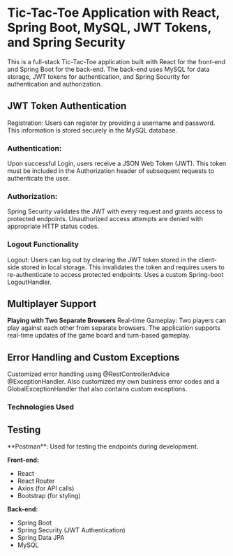 <h1>Tic-Tac-Toe Application with React, Spring Boot, MySQL, JWT Tokens, and Spring Security</h1>

This is a full-stack Tic-Tac-Toe application built with React for the front-end and Spring Boot for the back-end. The back-end uses MySQL for data storage, JWT tokens for authentication, and Spring Security for authentication and authorization.

<h2>JWT Token Authentication</h2>
Registration: Users can register by providing a username and password. This information is stored securely in the MySQL database.

<h3>Authentication:</h3> Upon successful Login, users receive a JSON Web Token (JWT). This token must be included in the Authorization header of subsequent requests to authenticate the user.

<h3>Authorization:</h3> Spring Security validates the JWT with every request and grants access to protected endpoints. Unauthorized access attempts are denied with appropriate HTTP status codes.

<h3>Logout Functionality</h3>
Logout: Users can log out by clearing the JWT token stored in the client-side stored in local storage. This invalidates the token and requires users to re-authenticate to access protected endpoints. Uses a custom Spring-boot LogoutHandler.



<h2>Multiplayer Support</h2>

**Playing with Two Separate Browsers**
Real-time Gameplay: Two players can play against each other from separate browsers. The application supports real-time updates of the game board and turn-based gameplay.

<h2>Error Handling and Custom Exceptions</h2>
Customized error handling using @RestControllerAdvice @ExceptionHandler. Also customized my own business error codes and a GlobalExceptionHandler that also contains custom exceptions.

<h3>Technologies Used</h3>

<h2>Testing</h2>
**Postman**: Used for testing the endpoints during development.

**Front-end:**

<ul>
<li>React</li>
<li>React Router</li>
<li>Axios (for API calls)</li>
<li>Bootstrap (for styling)</li>
</ul>

**Back-end:**

<ul>
<li>Spring Boot</li>
<li>Spring Security (JWT Authentication)</li>
<li>Spring Data JPA</li>
<li>MySQL</li>
</ul>
